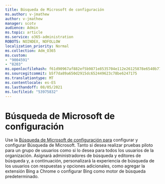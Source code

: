```yaml
---
title: Búsqueda de Microsoft de configuración
ms.author: v-jmathew
author: v-jmathew
manager: scotv
audience: Admin
ms.topic: article
ms.service: o365-administration
ROBOTS: NOINDEX, NOFOLLOW
localization_priority: Normal
ms.collection: Adm_O365
ms.custom:
- "9004591"
- "8203"
ms.openlocfilehash: f61d90967af882ef5b9871e8535704e112e26125878e6540b772f2ae54e83d37
ms.sourcegitcommit: b5f7da89a650d2915dc652449623c78be6247175
ms.translationtype: MT
ms.contentlocale: es-ES
ms.lasthandoff: 08/05/2021
ms.locfileid: "53975832"
---
```

# <a name="microsoft-search-setup-guide"></a>Búsqueda de Microsoft de configuración

Use la [Búsqueda de Microsoft de configuración para](https://go.microsoft.com/fwlink/?linkid=2153798) configurar y configurar Búsqueda de Microsoft. Tanto si desea realizar pruebas piloto para un grupo de usuarios como si lo desea para todos los usuarios de la organización. Asignará administradores de búsqueda y editores de búsqueda y, a continuación, personalizará la experiencia de búsqueda de los usuarios con respuestas y opciones adicionales, como agregar la extensión Bing a Chrome o configurar Bing como motor de búsqueda predeterminado.
